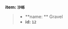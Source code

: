 <!-- BEGIN_AUTOGEN: do NOT edit in this block -->

**item: `沙砾`**

> * **name: ** Gravel
> * **id: `12`**

<!-- END_AUTOGEN-->
